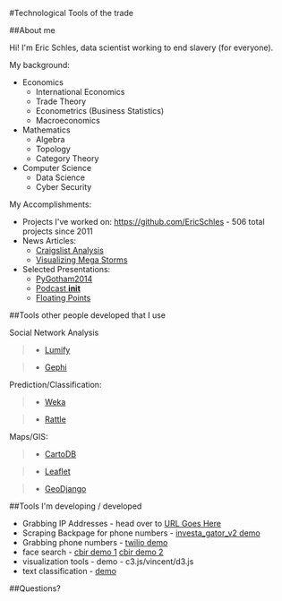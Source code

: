 #Technological Tools of the trade

##About me

Hi!  I'm Eric Schles, data scientist working to end slavery (for everyone).  

My background:

* Economics
	* International Economics
	* Trade Theory
	* Econometrics (Business Statistics)
	* Macroeconomics
* Mathematics
	* Algebra
	* Topology
	* Category Theory
* Computer Science     
	* Data Science
	* Cyber Security

My Accomplishments:

* Projects I've worked on: https://github.com/EricSchles - 506 total projects since 2011 
* News Articles:
	* [Craigslist Analysis](http://www.huffingtonpost.com/eric-schles/how-to-hack-against-slave_b_4518930.html)
	* [Visualizing Mega Storms](http://www.citylab.com/commute/2013/05/visualizing-impact-mega-storms-transit/5660/)
* Selected Presentations:
	* [PyGotham2014](https://www.youtube.com/watch?v=NVsDUos_HHY)
	* [Podcast __init__](http://pythonpodcast.com/episode-12-eric-schles-on-fighting-human-trafficking-with-python.html)
	* [Floating Points](https://soundcloud.com/huffpostlabs/floating-points-season-one-2)

##Tools other people developed that I use

Social Network Analysis
> * [Lumify](http://lumify.io/)

> * [Gephi](http://gephi.github.io/)

Prediction/Classification:
> * [Weka](http://www.cs.waikato.ac.nz/ml/weka/)

> * [Rattle](http://rattle.togaware.com/)

Maps/GIS:
> * [CartoDB](https://cartodb.com/)

> * [Leaflet](http://leafletjs.com/)

> * [GeoDjango](https://docs.djangoproject.com/en/1.8/ref/contrib/gis/)

##Tools I'm developing / developed

* Grabbing IP Addresses - head over to [URL Goes Here]()
* Scraping Backpage for phone numbers - [investa_gator_v2 demo](https://github.com/EricSchles/investa_gator_v2)
* Grabbing phone numbers - [twilio demo]()
* face search - [cbir demo 1](https://github.com/EricSchles/cbir) [cbir demo 2](https://github.com/EricSchles/cbir_opencv)
* visualization tools - demo - c3.js/vincent/d3.js
* text classification - [demo](https://github.com/EricSchles/text_classify)

##Questions?



